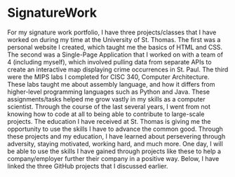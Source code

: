 # SignatureWork
For my signature work portfolio, I have three projects/classes that I have worked on during my time at the University of St. Thomas. The first was a personal website I created, which taught me the basics of HTML and CSS. The second was a Single-Page Application that I worked on with a team of 4 (including myself), which involved pulling data from separate APIs to create an interactive map displaying crime occurrences in St. Paul. The third were the MIPS labs I completed for CISC 340, Computer Architecture. These labs taught me about assembly language, and how it differs from higher-level programming languages such as Python and Java. These assignments/tasks helped me grow vastly in my skills as a computer scientist. Through the course of the last several years, I went from not knowing how to code at all to being able to contribute to large-scale projects. The education I have received at St. Thomas is giving me the opportunity to use the skills I have to advance the common good. Through these projects and my education, I have learned about persevering through adversity, staying motivated, working hard, and much more. One day, I will be able to use the skills I have gained through projects like these to help a company/employer further their company in a positive way. Below, I have linked the three GitHub projects that I discussed earlier. 
